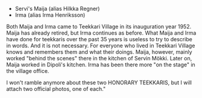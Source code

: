 
- Servi's Maija (alias Hilkka Regner)
- Irma (alias Irma Henriksson)

Both Maija and Irma came to Teekkari Village in its inauguration year 1952. Maija has already retired, but Irma continues as before. What Maija and Irma have done for teekkaris over the past 35 years is useless to try to describe in words. And it is not necessary. For everyone who lived in Teekkari Village knows and remembers them and what their doings. Maija, however, mainly worked "behind the scenes" there in the kitchen of Servin Mökki. Later on, Maija worked in Dipoli's kitchen. Irma has been there more "on the stage" in the village office.

I won't ramble anymore about these two HONORARY TEEKKARIS, but I will attach two official photos, one of each."